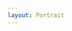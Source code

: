 ```yaml
---
layout: Portrait
---
```


<script type="text/javascript">
    ajaxload('/Portrait/Geschichte_des_FEG/1/');
</script>
